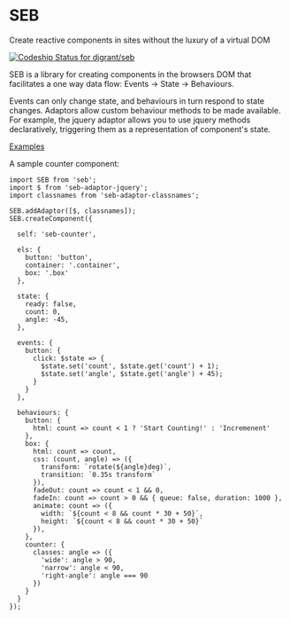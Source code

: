 # SEB

Create reactive components in sites without the luxury of a virtual DOM

<a href="https://codeship.com/projects/109085">
  <img src="https://img.shields.io/codeship/26c45920-55a8-0133-691e-56be39fb689c.svg" alt="Codeship Status for djgrant/seb">
</a>

SEB is a library for creating components in the browsers DOM that facilitates a one way data flow: Events -> State -> Behaviours.

Events can only change state, and behaviours in turn respond to state changes. Adaptors allow custom behaviour methods to be made available. For example, the jquery adaptor allows you to use jquery methods declaratively, triggering them as a representation of component's state.

[Examples](https://github.com/djgrant/seb/blob/master/demos/counter/script.js)

A sample counter component:

```
import SEB from 'seb';
import $ from 'seb-adaptor-jquery';
import classnames from 'seb-adaptor-classnames';

SEB.addAdaptor([$, classnames]);
SEB.createComponent({

  self: 'seb-counter',

  els: {
    button: 'button',
    container: '.container',
    box: '.box'
  },

  state: {
    ready: false,
    count: 0,
    angle: -45,
  },

  events: {
    button: {
      click: $state => {
        $state.set('count', $state.get('count') + 1);
        $state.set('angle', $state.get('angle') + 45);
      }
    }
  },

  behaviours: {
    button: {
      html: count => count < 1 ? 'Start Counting!' : 'Incremenent'
    },
    box: {
      html: count => count,
      css: (count, angle) => ({
        transform: `rotate(${angle}deg)`,
        transition: `0.35s transform`
      }),
      fadeOut: count => count < 1 && 0,
      fadeIn: count => count > 0 && { queue: false, duration: 1000 },
      animate: count => ({
        width: `${count < 8 && count * 30 + 50}`,
        height: `${count < 8 && count * 30 + 50}`
      }),
    },
    counter: {
      classes: angle => ({
        'wide': angle > 90,
        'narrow': angle < 90,
        'right-angle': angle === 90
      })
    }
  }
});
```

